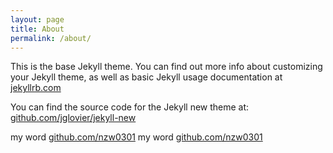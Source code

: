 ```yaml
---
layout: page
title: About
permalink: /about/
---
```


This is the base Jekyll theme. You can find out more info about customizing your Jekyll theme, as well as basic Jekyll usage documentation at [jekyllrb.com](http://jekyllrb.com/)

You can find the source code for the Jekyll new theme at: [github.com/jglovier/jekyll-new](https://github.com/jglovier/jekyll-new)

my word	 [github.com/nzw0301](https://github.com/nzw0301)
my word	 [github.com/nzw0301](https://github.com/nzw0301)
